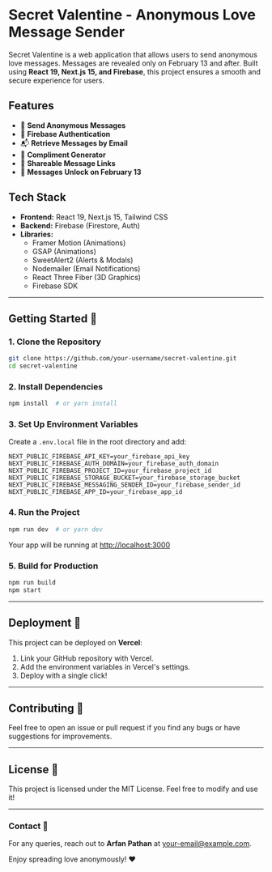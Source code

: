 # Secret Valentine - Anonymous Love Message Sender

Secret Valentine is a web application that allows users to send anonymous love messages. Messages are revealed only on February 13 and after. Built using **React 19, Next.js 15, and Firebase**, this project ensures a smooth and secure experience for users.

## Features
- 📝 **Send Anonymous Messages**
- 🔐 **Firebase Authentication**
- 📬 **Retrieve Messages by Email**
- 🎁 **Compliment Generator**
- 🔗 **Shareable Message Links**
- 📆 **Messages Unlock on February 13**

## Tech Stack
- **Frontend:** React 19, Next.js 15, Tailwind CSS
- **Backend:** Firebase (Firestore, Auth)
- **Libraries:**
  - Framer Motion (Animations)
  - GSAP (Animations)
  - SweetAlert2 (Alerts & Modals)
  - Nodemailer (Email Notifications)
  - React Three Fiber (3D Graphics)
  - Firebase SDK

---

## Getting Started 🚀

### **1. Clone the Repository**
```bash
git clone https://github.com/your-username/secret-valentine.git
cd secret-valentine
```

### **2. Install Dependencies**
```bash
npm install  # or yarn install
```

### **3. Set Up Environment Variables**
Create a `.env.local` file in the root directory and add:
```env
NEXT_PUBLIC_FIREBASE_API_KEY=your_firebase_api_key
NEXT_PUBLIC_FIREBASE_AUTH_DOMAIN=your_firebase_auth_domain
NEXT_PUBLIC_FIREBASE_PROJECT_ID=your_firebase_project_id
NEXT_PUBLIC_FIREBASE_STORAGE_BUCKET=your_firebase_storage_bucket
NEXT_PUBLIC_FIREBASE_MESSAGING_SENDER_ID=your_firebase_sender_id
NEXT_PUBLIC_FIREBASE_APP_ID=your_firebase_app_id
```

### **4. Run the Project**
```bash
npm run dev  # or yarn dev
```
Your app will be running at [http://localhost:3000](http://localhost:3000)

### **5. Build for Production**
```bash
npm run build
npm start
```

---

## Deployment 🚢
This project can be deployed on **Vercel**:
1. Link your GitHub repository with Vercel.
2. Add the environment variables in Vercel's settings.
3. Deploy with a single click!

---

## Contributing 🤝
Feel free to open an issue or pull request if you find any bugs or have suggestions for improvements.

---

## License 📜
This project is licensed under the MIT License. Feel free to modify and use it!

---

### **Contact** 📩
For any queries, reach out to **Arfan Pathan** at [your-email@example.com](mailto:your-email@example.com).

Enjoy spreading love anonymously! ❤️
